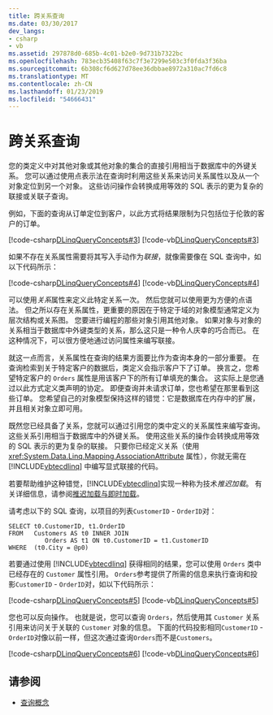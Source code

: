 ```yaml
---
title: 跨关系查询
ms.date: 03/30/2017
dev_langs:
- csharp
- vb
ms.assetid: 297878d0-685b-4c01-b2e0-9d731b7322bc
ms.openlocfilehash: 783ecb35408f63c7f3e7299e503c3f0fda3f36ba
ms.sourcegitcommit: 6b308cf6d627d78ee36dbbae8972a310ac7fd6c8
ms.translationtype: MT
ms.contentlocale: zh-CN
ms.lasthandoff: 01/23/2019
ms.locfileid: "54666431"
---
```

# <a name="querying-across-relationships"></a>跨关系查询
您的类定义中对其他对象或其他对象的集合的直接引用相当于数据库中的外键关系。 您可以通过使用点表示法在查询时利用这些关系来访问关系属性以及从一个对象定位到另一个对象。 这些访问操作会转换成用等效的 SQL 表示的更为复杂的联接或关联子查询。  
  
 例如，下面的查询从订单定位到客户，以此方式将结果限制为只包括位于伦敦的客户的订单。  
  
 [!code-csharp[DLinqQueryConcepts#3](../../../../../../samples/snippets/csharp/VS_Snippets_Data/DLinqQueryConcepts/cs/Program.cs#3)]
 [!code-vb[DLinqQueryConcepts#3](../../../../../../samples/snippets/visualbasic/VS_Snippets_Data/DLinqQueryConcepts/vb/Module1.vb#3)]  
  
 如果不存在关系属性需要将其写入手动作为*联接*，就像需要像在 SQL 查询中，如以下代码所示：  
  
 [!code-csharp[DLinqQueryConcepts#4](../../../../../../samples/snippets/csharp/VS_Snippets_Data/DLinqQueryConcepts/cs/Program.cs#4)]
 [!code-vb[DLinqQueryConcepts#4](../../../../../../samples/snippets/visualbasic/VS_Snippets_Data/DLinqQueryConcepts/vb/Module1.vb#4)]  
  
 可以使用*关系*属性来定义此特定关系一次。 然后您就可以使用更为方便的点语法。 但之所以存在关系属性，更重要的原因在于特定于域的对象模型通常定义为层次结构或关系图。 您要进行编程的那些对象引用其他对象。 如果对象与对象的关系相当于数据库中外键类型的关系，那么这只是一种令人庆幸的巧合而已。 在这种情况下，可以很方便地通过访问属性来编写联接。  
  
 就这一点而言，关系属性在查询的结果方面要比作为查询本身的一部分重要。 在查询检索到关于特定客户的数据后，类定义会指示客户下了订单。 换言之，您希望特定客户的 `Orders` 属性是用该客户下的所有订单填充的集合。 这实际上是您通过以此方式定义类声明的协定。 即便查询并未请求订单，您也希望在那里看到这些订单。 您希望自己的对象模型保持这样的错觉：它是数据库在内存中的扩展，并且相关对象立即可用。  
  
 既然您已经具备了关系，您就可以通过引用您的类中定义的关系属性来编写查询。 这些关系引用相当于数据库中的外键关系。 使用这些关系的操作会转换成用等效的 SQL 表示的更为复杂的联接。 只要你已经定义关系（使用 <xref:System.Data.Linq.Mapping.AssociationAttribute> 属性），你就无需在 [!INCLUDE[vbtecdlinq](../../../../../../includes/vbtecdlinq-md.md)] 中编写显式联接的代码。  
  
 若要帮助维护这种错觉，[!INCLUDE[vbtecdlinq](../../../../../../includes/vbtecdlinq-md.md)]实现一种称为技术*推迟加载*。 有关详细信息，请参阅[推迟加载与即时加载](../../../../../../docs/framework/data/adonet/sql/linq/deferred-versus-immediate-loading.md)。  
  
 请考虑以下的 SQL 查询，以项目的列表`CustomerID` - `OrderID`对：  
  
```  
SELECT t0.CustomerID, t1.OrderID  
FROM   Customers AS t0 INNER JOIN  
          Orders AS t1 ON t0.CustomerID = t1.CustomerID  
WHERE  (t0.City = @p0)  
```  
  
 若要通过使用 [!INCLUDE[vbtecdlinq](../../../../../../includes/vbtecdlinq-md.md)] 获得相同的结果，您可以使用 `Orders` 类中已经存在的 `Customer` 属性引用。 `Orders`参考提供了所需的信息来执行查询和投影`CustomerID` - `OrderID`对，如以下代码所示：  
  
 [!code-csharp[DLinqQueryConcepts#5](../../../../../../samples/snippets/csharp/VS_Snippets_Data/DLinqQueryConcepts/cs/Program.cs#5)]
 [!code-vb[DLinqQueryConcepts#5](../../../../../../samples/snippets/visualbasic/VS_Snippets_Data/DLinqQueryConcepts/vb/Module1.vb#5)]  
  
 您也可以反向操作。 也就是说，您可以查询 `Orders`，然后使用其 `Customer` 关系引用来访问关于关联的 `Customer` 对象的信息。 下面的代码投影相同`CustomerID` - `OrderID`对像以前一样，但这次通过查询`Orders`而不是`Customers`。  
  
 [!code-csharp[DLinqQueryConcepts#6](../../../../../../samples/snippets/csharp/VS_Snippets_Data/DLinqQueryConcepts/cs/Program.cs#6)]
 [!code-vb[DLinqQueryConcepts#6](../../../../../../samples/snippets/visualbasic/VS_Snippets_Data/DLinqQueryConcepts/vb/Module1.vb#6)]  
  
## <a name="see-also"></a>请参阅
- [查询概念](../../../../../../docs/framework/data/adonet/sql/linq/query-concepts.md)
